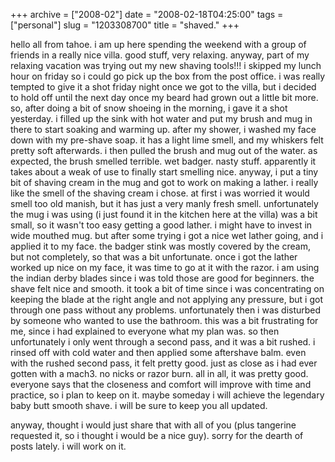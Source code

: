 +++
archive = ["2008-02"]
date = "2008-02-18T04:25:00"
tags = ["personal"]
slug = "1203308700"
title = "shaved."
+++

hello all from tahoe. i am up here spending the weekend with a group of
friends in a really nice villa. good stuff, very relaxing. anyway, part of
my relaxing vacation was trying out my new shaving tools!!! i skipped my
lunch hour on friday so i could go pick up the box from the post office.
i was really tempted to give it a shot friday night once we got to the
villa, but i decided to hold off until the next day once my beard had
grown out a little bit more. so, after doing a bit of snow shoeing in the
morning, i gave it a shot yesterday. i filled up the sink with hot water
and put my brush and mug in there to start soaking and warming up. after
my shower, i washed my face down with my pre-shave soap. it has a light
lime smell, and my whiskers felt pretty soft afterwards. i then pulled the
brush and mug out of the water. as expected, the brush smelled terrible.
wet badger. nasty stuff. apparently it takes about a weak of use to
finally start smelling nice. anyway, i put a tiny bit of shaving cream in
the mug and got to work on making a lather. i really like the smell of the
shaving cream i chose. at first i was worried it would smell too old
manish, but it has just a very manly fresh smell. unfortunately the mug
i was using (i just found it in the kitchen here at the villa) was a bit
small, so it wasn't too easy getting a good lather. i might have to invest
in wide mouthed mug. but after some trying i got a nice wet lather going,
and i applied it to my face. the badger stink was mostly covered by the
cream, but not completely, so that was a bit unfortunate. once i got the
lather worked up nice on my face, it was time to go at it with the razor.
i am using the indian derby blades since i was told those are good for
beginners. the shave felt nice and smooth. it took a bit of time since
i was concentrating on keeping the blade at the right angle and not
applying any pressure, but i got through one pass without any problems.
unfortunately then i was disturbed by someone who wanted to use the
bathroom. this was a bit frustrating for me, since i had explained to
everyone what my plan was. so then unfortunately i only went through
a second pass, and it was a bit rushed. i rinsed off with cold water and
then applied some aftershave balm. even with the rushed second pass, it
felt pretty good. just as close as i had ever gotten with a mach3. no
nicks or razor burn. all in all, it was pretty good. everyone says that
the closeness and comfort will improve with time and practice, so i plan
to keep on it. maybe someday i will achieve the legendary baby butt smooth
shave. i will be sure to keep you all updated.

anyway, thought i would just share that with all of you (plus tangerine
requested it, so i thought i would be a nice guy). sorry for the dearth of
posts lately. i will work on it.

